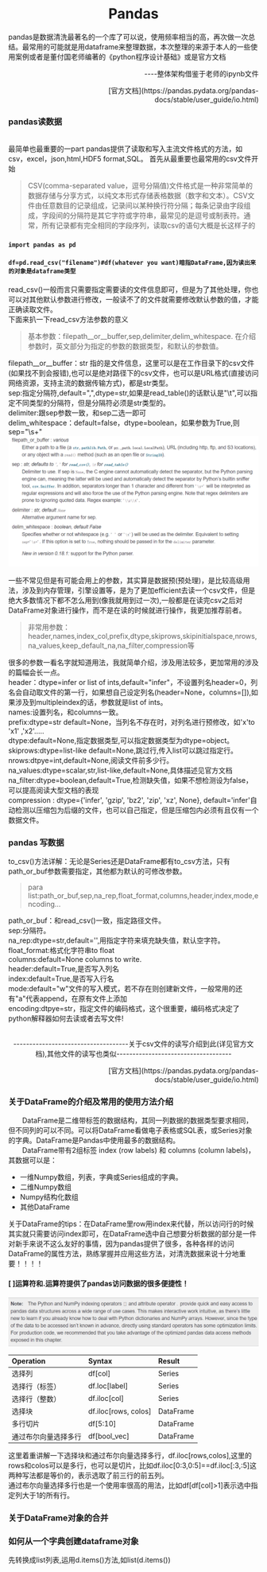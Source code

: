 # <center>Pandas</center>
pandas是数据清洗最著名的一个库了可以说，使用频率相当的高，再次做一次总结。最常用的可能就是用dataframe来整理数据，本次整理的来源于本人的一些使用案例或者是董付国老师编著的《python程序设计基础》或是官方文档<br>
<p align="right">----整体架构借鉴于老师的ipynb文件</p>
<p align="right"> [官方文档](https://pandas.pydata.org/pandas-docs/stable/user_guide/io.html) </p>

###  pandas读数据
<br>最简单也最重要的一part
pandas提供了读取和写入主流文件格式的方法，如csv，excel，json,html,HDF5 format,SQL。
首先从最重要也最常用的csv文件开始<br>
>CSV(comma-separated value，逗号分隔值)文件格式是一种非常简单的数据存储与分享方式，以纯文本形式存储表格数据（数字和文本）。CSV文件由任意数目的记录组成，记录间以某种换行符分隔；每条记录由字段组成，字段间的分隔符是其它字符或字符串，最常见的是逗号或制表符。通常，所有记录都有完全相同的字段序列，读取csv的语句大概是长这样子的<br>

#### `import pandas as pd` <br>
#### `df=pd.read_csv("filename")#df(whatever you want)暗指DataFrame,因为读出来的对象是dataframe类型`
read_csv()一般而言只需要指定需要读的文件信息即可，但是为了其他处理，你也可以对其他默认参数进行修改，一般读不了的文件就需要修改默认参数的值，才能正确读取文件。<br>
下面来扒一下read_csv方法参数的意义
> 基本参数：filepath__or__buffer,sep,delimiter,delim_whitespace.
在介绍参数时，英文部分为指定的参数的数据类型，和默认的参数值。

filepath__or__buffer：str 指的是文件信息，这里可以是在工作目录下的csv文件(如果找不到会报错),也可以是绝对路径下的csv文件，也可以是URL格式(直接访问网络资源，支持主流的数据传输方式)，都是str类型。<br>
sep:指定分隔符,default=",",dtype=str,如果是read_table()的话默认是"\t",可以指定不同类型的分隔符，但是分隔符必须是str类型的。<br>
delimiter:跟sep参数一致，和sep二选一即可<br>
delim_whitespace：default=false，dtype=boolean，如果参数为True,则sep="\s+"<br>
![](read_csv.png)

一些不常见但是有可能会用上的参数，其实算是数据预(预处理)，是比较高级用法，涉及到内存管理，引擎设置等，是为了更加efficient去读一个csv文件，但是绝大多数情况下都不怎么用到(像我就用到过一次),一般都是在读完csv之后对DataFrame对象进行操作，而不是在读的时候就进行操作，我更加推荐前者。

> 非常用参数： header,names,index_col,prefix,dtype,skiprows,skipinitialspace,nrows,na_values,keep_default_na,na_filter,compression等

很多的参数一看名字就知道用法，我就简单介绍，涉及用法较多，更加常用的涉及的篇幅会长一点。<br>
header：dtype=infer or list of ints,default="infer"，不设置列名header=0，列名会自动取文件的第一行，如果想自己设定列名(header=None，columns=[]),如果涉及到multipleindex的话，参数就是list of ints。<br>
names:设置列名，和columns一致。<br>
prefix:dtype=str default=None，当列名不存在时，对列名进行预修改，如'x'to 'x1'	,'x2'.....<br>
dtype:default=None,指定数据类型,可以指定数据类型为dtype=object。<br>
skiprows:dtype=list-like default=None,跳过行,传入list可以跳过指定行。<br>nrows:dtpye=int,default=None,阅读文件前多少行。<br>
na_values:dtype=scalar,str,list-like,default=None,具体描述见官方文档<br>
na_filter:dtype=boolean,default=True,检测缺失值，如果不想检测设为false，可以提高阅读大型文档的表现<br>
compression : dtype={'infer', 'gzip', 'bz2', 'zip', 'xz', None}, default='infer'自动检测以压缩包为后缀的文件，也可以自己指定，但是压缩包内必须有且仅有一个数据文件。

### pandas 写数据
to_csv()方法详解：无论是Series还是DataFrame都有to_csv方法，只有path_or_buf参数需要指定，其他都为默认的可修改参数。
> para list:path_or_buf,sep,na_rep,float_format,columns,header,index,mode,encoding...

path_or_buf：和read_csv()一致，指定路径文件。<br>
sep:分隔符。<br>
na_rep:dtype=str,default='',用指定字符来填充缺失值，默认空字符。<br>
float_format:格式化字符串to float<br>
columns:default=None columns to write.<br>
header:default=True,是否写入列名<br>
index:default=True,是否写入行名<br>
mode:default="w"文件的写入模式，若不存在则创建新文件，一般常用的还有"a"代表append，在原有文件上添加<br>
encoding:dtpye=str，指定文件的编码格式，这个很重要，编码格式决定了python解释器如何去读或者去写文件!<br><br>

<center>------------------------------------关于csv文件的读写介绍到此(详见官方文档),其他文件的读写也类似------------------------------------</center>
<p align="right">[官方文档](https://pandas.pydata.org/pandas-docs/stable/user_guide/io.html) </p>

### 关于DataFrame的介绍及常用的使用方法介绍
&emsp;&emsp;DataFrame是二维带标签的数据结构，其同一列数据的数据类型要求相同，但不同列的可以不同。可以将DataFrame看做电子表格或SQL表，或Series对象的字典。DataFrame是Pandas中使用最多的数据结构。<br>
&emsp;&emsp;DataFrame带有2组标签 index (row labels) 和 columns (column labels)，其数据可以是：
- 一维Numpy数组，列表，字典或Series组成的字典。<br>
- 二维Numpy数组<br>
- Numpy结构化数组<br>
- 其他DataFrame<br>

关于DataFrame的tips：在DataFrame里row用index来代替，所以访问行的时候其实就只需要访问index即可，在DataFrame选中自己想要分析数据的部分是一件对新手来说不这么友好的事情，因为pandas提供了很多，各种各样的访问DataFrame的属性方法，熟练掌握并应用这些方法，对清洗数据来说十分地重要！！！！<br>
#### [ ]运算符和.运算符提供了pandas访问数据的很多便捷性！<br>
![](dataframe_processing.png)

|Operation|Syntax|Result|
|:--|:--|:--|
|选择列|df[col]|Series|
|选择行（标签）|df.loc[label]|Series|
|选择行（整数）|df.iloc[col]|Series|
|选择块|df.iloc[rows, colos]|DataFrame|
|多行切片|df[5:10]|DataFrame|
|通过布尔向量选择多行|df[bool_vec]|DataFrame|

这里着重讲解一下选择块和通过布尔向量选择多行，df.iloc[rows,colos],这里的rows和colos可以是多行，也可以是切片，比如df.iloc[0:3,0:5]==df.iloc[:3,:5]这两种写法都是等价的，表示选取了前三行的前五列。<br>
通过布尔向量选择多行也是一个使用率很高的用法，比如df[df[col]>1]表示选中指定列大于1的所有行。

### 关于DataFrame对象的合并




### 如何从一个字典创建dataframe对象
先转换成list列表,运用d.items()方法,如list(d.items())